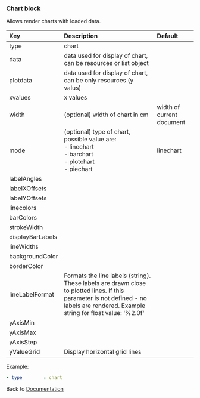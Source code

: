 ### <a name="manual"></a> Chart block

Allows render charts with loaded data.


| Key       |      Description      | Default |
|:----------|:--------------------- |:-------------- |
| type      |  chart                |   |
| data  |  data used for display of chart, can be resources or list object     |
| plotdata  |  data used for display of chart, can be only resources  (y valus)   |
| xvalues  |  x values    |
| width     |  (optional) width of chart in cm        | width of current document |
| mode     |  (optional) type of chart, possible value are:<br/>- linechart<br/>- barchart<br/>- plotchart<br/>- piechart | linechart |
| labelAngles  |      |
| labelXOffsets  |      |
| labelYOffsets  |      |
| linecolors  |      |
| barColors  |      |
| strokeWidth  |      |
| displayBarLabels  |      |
| lineWidths  |      |
| backgroundColor  |      |
| borderColor  |      |
| lineLabelFormat  |   Formats the line labels (string). These labels are drawn close to plotted lines. If this parameter is not defined - no labels are rendered. Example string for float value: '%2.0f' |
| yAxisMin  |      |
| yAxisMax  |      |
| yAxisStep  |      |
| yValueGrid | Display horizontal grid lines |


Example:
```YAML
- type        : chart

```

Back to [Documentation](../../../README.md#block_data)

